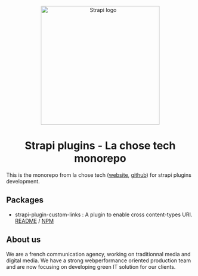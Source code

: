 <p align="center">
  <img src="https://user-images.githubusercontent.com/505236/181904982-37d3ad4c-d430-4a21-911b-08e8b9e8fdf7.png" width="318px" alt="Strapi logo" />
</p>

<div align="center">
  <h1>Strapi plugins - La chose tech monorepo</h1>
</div>

This is the monorepo from la chose tech ([website](https://www.lachose.fr), [github](https://github.com/lachoseparis)) for strapi plugins development.

## Packages
- strapi-plugin-custom-links : A plugin to enable cross content-types URI. [README](https://github.com/lachoseparis/lachose-strapi-plugins/tree/master/packages/custom-links#readme) / [NPM](https://www.npmjs.com/package/strapi-plugin-custom-links)


## About us
We are a french communication agency, working on traditionnal media and digital media. We have a strong webperformance oriented production team and are now focusing on developing green IT solution for our clients.